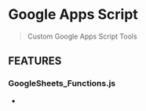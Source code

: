 # Google Apps Script
> Custom Google Apps Script Tools

## FEATURES
### GoogleSheets_Functions.js
- 
